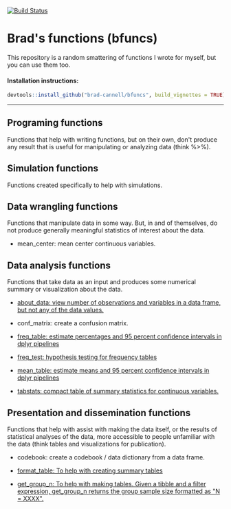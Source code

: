 [![Build Status](https://travis-ci.org/brad-cannell/bfuncs.svg?branch=master)](https://travis-ci.org/brad-cannell/bfuncs)

# Brad's functions (bfuncs)

This repository is a random smattering of functions I wrote for myself, but you can use them too.

<!-- Need to make help vignettes and link to them below -->

#### Installation instructions:

``` r
devtools::install_github("brad-cannell/bfuncs", build_vignettes = TRUE)
```

-------------------------------------------------------------------------------

## Programing functions

Functions that help with writing functions, but on their own, don't produce any result that is useful for manipulating or analyzing data (think %>%).

## Simulation functions

Functions created specifically to help with simulations.

## Data wrangling functions

Functions that manipulate data in some way. But, in and of themselves, do not produce generally meaningful statistics of interest about the data.

* mean_center: mean center continuous variables.

## Data analysis functions

Functions that take data as an input and produces some numerical summary or visualization about the data.

* [about_data: view number of observations and variables in a data frame, but not any of the data values.](https://rawgit.com/brad-cannell/bfuncs/master/inst/doc/descriptive_analysis.html)

* conf_matrix: create a confusion matrix.

* [freq_table: estimate percentages and 95 percent confidence intervals in dplyr pipelines](https://rawgit.com/brad-cannell/bfuncs/master/inst/doc/descriptive_analysis.html)

* [freq_test: hypothesis testing for frequency tables](https://rawgit.com/brad-cannell/bfuncs/master/inst/doc/freq_test.html)

* [mean_table: estimate means and 95 percent confidence intervals in dplyr pipelines](https://rawgit.com/brad-cannell/bfuncs/master/inst/doc/descriptive_analysis.html)

* [tabstats: compact table of summary statistics for continuous variables.](https://rawgit.com/brad-cannell/bfuncs/master/inst/doc/using_tabstat_with_dplyr.html)

## Presentation and dissemination functions

Functions that help with assist with making the data itself, or the results of statistical analyses of the data, more accessible to people unfamiliar with the data (think tables and visualizations for publication).

* codebook: create a codebook / data dictionary from a data frame.

* [format_table: To help with creating summary tables](https://rawgit.com/brad-cannell/bfuncs/master/inst/doc/presentation_dissemination.html)

* [get_group_n: To help with making tables. Given a tibble and a filter expression, get_group_n returns the group sample size formatted as "N = XXXX".](https://rawgit.com/brad-cannell/bfuncs/master/inst/doc/presentation_dissemination.html)



